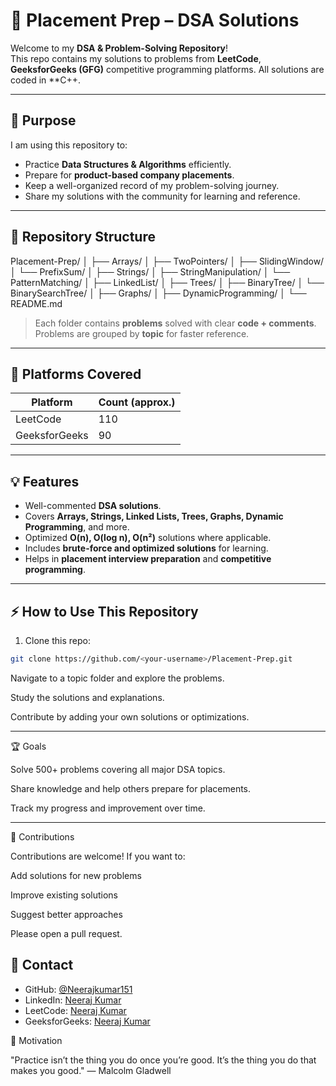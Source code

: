 # 🚀 Placement Prep – DSA Solutions

Welcome to my **DSA & Problem-Solving Repository**!  
This repo contains my solutions to problems from **LeetCode**, **GeeksforGeeks (GFG)** competitive programming platforms. All solutions are coded in **C++.

---

## 🎯 Purpose

I am using this repository to:  

- Practice **Data Structures & Algorithms** efficiently.  
- Prepare for **product-based company placements**.  
- Keep a well-organized record of my problem-solving journey.  
- Share my solutions with the community for learning and reference.  

---

## 📂 Repository Structure

Placement-Prep/
│
├── Arrays/
│ ├── TwoPointers/
│ ├── SlidingWindow/
│ └── PrefixSum/
│
├── Strings/
│ ├── StringManipulation/
│ └── PatternMatching/
│
├── LinkedList/
│
├── Trees/
│ ├── BinaryTree/
│ └── BinarySearchTree/
│
├── Graphs/
│
├── DynamicProgramming/
│
└── README.md


> Each folder contains **problems** solved with clear **code + comments**.  
> Problems are grouped by **topic** for faster reference.

---

## 🧠 Platforms Covered

| Platform       | Count (approx.) |
|----------------|----------------|
| LeetCode       | 110             |
| GeeksforGeeks  | 90              |

---

## 💡 Features

- Well-commented **DSA solutions**.  
- Covers **Arrays, Strings, Linked Lists, Trees, Graphs, Dynamic Programming**, and more.  
- Optimized **O(n), O(log n), O(n²)** solutions where applicable.  
- Includes **brute-force and optimized solutions** for learning.  
- Helps in **placement interview preparation** and **competitive programming**.  

---

## ⚡ How to Use This Repository

1. Clone this repo:  
```bash
git clone https://github.com/<your-username>/Placement-Prep.git
```

Navigate to a topic folder and explore the problems.

Study the solutions and explanations.

Contribute by adding your own solutions or optimizations.

---

🏆 Goals

Solve 500+ problems covering all major DSA topics.

Share knowledge and help others prepare for placements.

Track my progress and improvement over time.

---

🤝 Contributions

Contributions are welcome! If you want to:

Add solutions for new problems

Improve existing solutions

Suggest better approaches

Please open a pull request.

## 📧 Contact

- GitHub: [@Neerajkumar151](https://github.com/Neerajkumar151)  
- LinkedIn: [Neeraj Kumar](https://www.linkedin.com/in/neerajkumar1517/)  
- LeetCode: [Neeraj Kumar](https://leetcode.com/u/neerajkumar17/)  
- GeeksforGeeks: [Neeraj Kumar](https://www.geeksforgeeks.org/user/thakurneeraj1517/)  


🌟 Motivation

"Practice isn’t the thing you do once you’re good. It’s the thing you do that makes you good."
— Malcolm Gladwell


